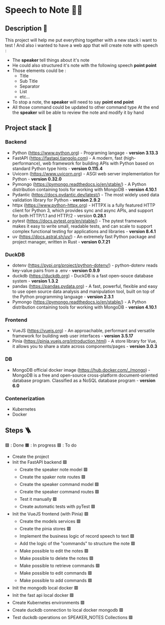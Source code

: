 # Speech to Note 💬📝

## Description 📒
This project will help me put everything together with a new stack i want to test ! And also i wanted to have a web app that will create note with speech :
* The __speaker__ tell things about it's note
* He could also structured it's note with the following speech __point <element> point__
* Those elements could be :
  * Title
  * Sub Title
  * Separator
  * List
  * etc...
* To stop a note, the __speaker__ will need to say __point end point__
* All those command could be updated to other command type
At the end the __speaker__ will be able to review the note and modify it by hand

## Project stack 🎯
### Backend
* Python (https://www.python.org) - Programing langage - __version 3.13.3__
* FastAPI (https://fastapi.tiangolo.com) - A modern, fast (high-performance), web framework for building APIs with Python based on standard Python type hints - __version 0.115.4__
* Uvicorn (https://www.uvicorn.org) - ASGI web server implementation for Python - __version 0.32.0__
* Pymongo (https://pymongo.readthedocs.io/en/stable/) - A Python distribution containing tools for working with MongoDB - __version 4.10.1__
* Pydantic (https://docs.pydantic.dev/latest/) - The most widely used data validation library for Python - __version 2.9.2__
* httpx (https://www.python-httpx.org) - HTTPX is a fully featured HTTP client for Python 3, which provides sync and async APIs, and support for both HTTP/1.1 and HTTP/2 - version __0.28.1__
* pytest (https://docs.pytest.org/en/stable/) - The pytest framework makes it easy to write small, readable tests, and can scale to support complex functional testing for applications and libraries - __version 8.4.1__
* uv (https://docs.astral.sh/uv/) - An extremely fast Python package and project manager, written in Rust - __version 0.7.21__

### DuckDB
* dotenv (https://pypi.org/project/python-dotenv/) - python-dotenv reads key-value pairs from a .env - __version 0.9.9__
* duckdb (https://duckdb.org) - DuckDB is a fast open-souce database system - __version 1.3.2__
* pandas (https://pandas.pydata.org) - A fast, powerful, flexible and easy to use open source data analysis and manipulation tool, built on top of the Python programming language - __version 2.3.1__
* Pymongo (https://pymongo.readthedocs.io/en/stable/) - A Python distribution containing tools for working with MongoDB - __version 4.10.1__

### Frontend
* VueJS (https://vuejs.org) - An approachable, performant and versatile framework for building web user interfaces - __version 3.5.17__
* Pinia (https://pinia.vuejs.org/introduction.html) - A store library for Vue, it allows you to share a state across components/pages - __version 3.0.3__

### DB
* MongoDB official docker image (https://hub.docker.com/_/mongo) - MongoDB is a free and open-source cross-platform document-oriented database⁠ program. Classified as a NoSQL⁠ database program - __version 6.0__

### Contenerization
* Kubernetes
* Docker

## Steps 🪜
🟩 : Done 🟧 : In progress 🟪 : To do

* Create the project
* Init the FastAPI backend 🟩
  * Create the speaker note model 🟩
  * Create the spaker note routes 🟩
  * Create the speaker command model 🟩
  * Create the speaker command routes 🟩
  * Test it manually 🟩
  * Create automatic tests with pyTest 🟩
* Init the VueJS frontend (with Pinia) 🟩
  * Create the models services 🟩
  * Create the pinia stores 🟩
  * Implement the business logic of record speech to text 🟩
  * Add the logic of the "commands" to structure the note 🟩
  * Make possible to edit the notes 🟩
  * Make possible to delete the notes 🟩
  * Make possible to retrieve commands 🟩
  * Make possible to edit commands 🟩
  * Make possible to add commands 🟩
* Init the mongodb local docker 🟩
* Init the fast api local docker 🟩
* Create Kubernetes environments 🟩
* Create duckdb connection to local docker mongodb 🟩
* Test duckdb operations on SPEAKER_NOTES Collections 🟩
